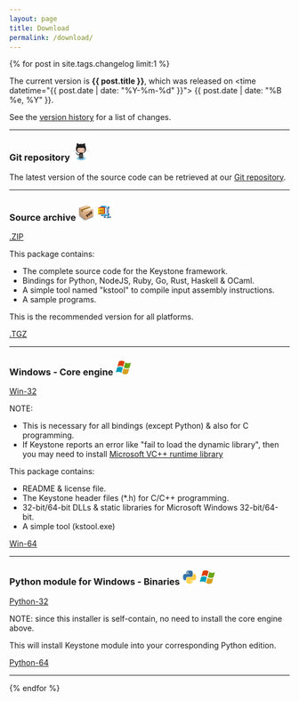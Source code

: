```yaml
---
layout: page
title: Download
permalink: /download/
---
```


{% for post in site.tags.changelog limit:1 %}

The current version is **{{ post.title }}**, which was released on <time datetime="{{ post.date | date: "%Y-%m-%d" }}"> {{ post.date | date: "%B %e, %Y" }}</time>.

See the [version history](/changelog/) for a list of changes.

---

### Git repository <img src="/images/octocat.jpg" height="32" width="32">

The latest version of the source code can be retrieved at our [Git repository](https://github.com/keystone-engine/keystone).

---

### Source archive <img src="/images/tgz.png" height="28" width="28"> <img src="/images/zip.png" height="32" width="32">

<a class="download" href="https://github.com/keystone-engine/keystone/archive/{{ post.title }}.zip" title="Download source (ZIP)">.ZIP</a>

This package contains:

- The complete source code for the Keystone framework.
- Bindings for Python, NodeJS, Ruby, Go, Rust, Haskell & OCaml.
- A simple tool named "kstool" to compile input assembly instructions.
- A sample programs.

This is the recommended version for all platforms.

<a class="download" href="https://github.com/keystone-engine/keystone/archive/{{ post.title }}.tar.gz" title="Download source (TGZ)">.TGZ</a>

---

### Windows - Core engine <img src="/images/windows.png" height="28" width="28">

<a class="download" href="https://github.com/keystone-engine/keystone/releases/download/{{ post.title }}/keystone-{{ post.title }}-win32.zip" title="Download Win32 Binaries (ZIP)">Win-32</a>

NOTE:

- This is necessary for all bindings (except Python) & also for C programming.
- If Keystone reports an error like "fail to load the dynamic library", then you may need to install [Microsoft VC++ runtime library](https://www.microsoft.com/en-gb/download/details.aspx?id=40784)

This package contains:

- README & license file.
- The Keystone header files (\*.h) for C/C++ programming.
- 32-bit/64-bit DLLs & static libraries for Microsoft Windows 32-bit/64-bit.
- A simple tool (kstool.exe)

<a class="download" href="https://github.com/keystone-engine/keystone/releases/download/{{ post.title }}/keystone-{{ post.title }}-win64.zip" title="Download Win64 Binaries (ZIP)">Win-64</a>

---

### Python module for Windows - Binaries <img src="/images/python.png" height="28" width="28"> <img src="/images/windows.png" height="28" width="28">

<a class="download" href="https://github.com/keystone-engine/keystone/releases/download/{{ post.title }}/keystone-{{ post.title }}-python-win32.msi" title="Download Python module for Python, Win32">Python-32</a>

NOTE: since this installer is self-contain, no need to install the core engine above.

This will install Keystone module into your corresponding Python edition.

<a class="download" href="https://github.com/keystone-engine/keystone/releases/download/{{ post.title }}/keystone-{{ post.title }}-python-win64.msi" title="Download Python module for Python, Win64">Python-64</a>

---

{% endfor %}
